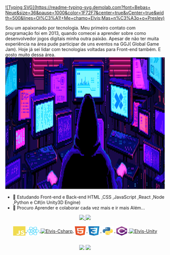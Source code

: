 [![Typing SVG](https://readme-typing-svg.demolab.com?font=Bebas+ Neue&size=36&pause=1000&color=1F72F7&center=true&vCenter=true&width=500&lines=Ol%C3%A1!+Me+chamo+Elvis;Mas+n%C3%A3o+o+Presley)](https://git.io/typing-svg)


Sou um apaixonado por tecnologia.
Meu primeiro contato com programação foi em 2013, quando comecei a aprender sobre como desenvolvedor jogos digitais minha outra paixão.
Apesar de não ter muita experiência na área pude participar de uns eventos na GGJ( Global Game Jam).
Hoje já sei lidar com tecnologias voltadas para Front-end também. E gosto muito dessa área.
<img height="416px" src="./proggif.gif"/>

- 🌱 Estudando Front-end e Back-end HTML ,CSS ,JavaScript ,React ,Node ,Python e C#(in Unity3D Engine)
- 💞️ Procuro Aprender e colaborar cada vez mais e ir mais Além...

<div align="center">
  <a href="https://github.com/ElvisNascimento">
  
  <img height="160px" src="https://github-readme-stats.vercel.app/api?username=ElvisNascimento&show_icons=true&theme=dark"/>
  
  <img height="160px" src="https://github-readme-stats.vercel.app/api/top-langs/?username=ElvisNascimento&layout=compact&langs_count=10&theme=dark"/>
</div>
<div align="center" style="display: inline_block"><br>
  <img align="center" alt="Elvis-Js" height="30" width="40" src="https://raw.githubusercontent.com/devicons/devicon/master/icons/javascript/javascript-plain.svg">
  <img align="center" alt="Elvis-React" height="30" width="40" src="https://raw.githubusercontent.com/devicons/devicon/master/icons/react/react-original.svg">
  <img align="center" alt="Elvis-Csharp" height="30" width="40" src="https://cdn.jsdelivr.net/gh/devicons/devicon/icons/nodejs/nodejs-original.svg">
  <img align="center" alt="Elvis-HTML" height="30" width="40" src="https://raw.githubusercontent.com/devicons/devicon/master/icons/html5/html5-original.svg">
  <img align="center" alt="Elvis-CSS" height="30" width="40" src="https://raw.githubusercontent.com/devicons/devicon/master/icons/css3/css3-original.svg">
  <img align="center" alt="Elvis-Python" height="30" width="40" src="https://raw.githubusercontent.com/devicons/devicon/master/icons/python/python-original.svg">
  <img align="center" alt="Elvis-Csharp" height="30" width="40" src="https://raw.githubusercontent.com/devicons/devicon/master/icons/csharp/csharp-original.svg">
  <img align="center" alt="Elvis-Unity" height="30" width="40" src="https://cdn.jsdelivr.net/gh/devicons/devicon/icons/unity/unity-original.svg" />
</div>

##

 <div align="center">
 <a href="https://www.linkedin.com/in/elvis-nascimento-dev/" target="_blank"><img src="https://img.shields.io/badge/-LinkedIn-%230077B5?style=for-the-badge&logo=linkedin&logoColor=white" target="_blank"></a>
 <a href="https://www.instagram.com/elvisnascimento.dev/" target="_blank"><img src="https://img.shields.io/badge/-Instagram-%23E4405F?style=for-the-badge&logo=instagram&logoColor=white" target="_blank"></a>
  
</div>

<!---
ElvisNascimento/ElvisNascimento is a ✨ special ✨ repository because its `README.md` (this file) appears on your GitHub profile.
You can click the Preview link to take a look at your changes.
--->
